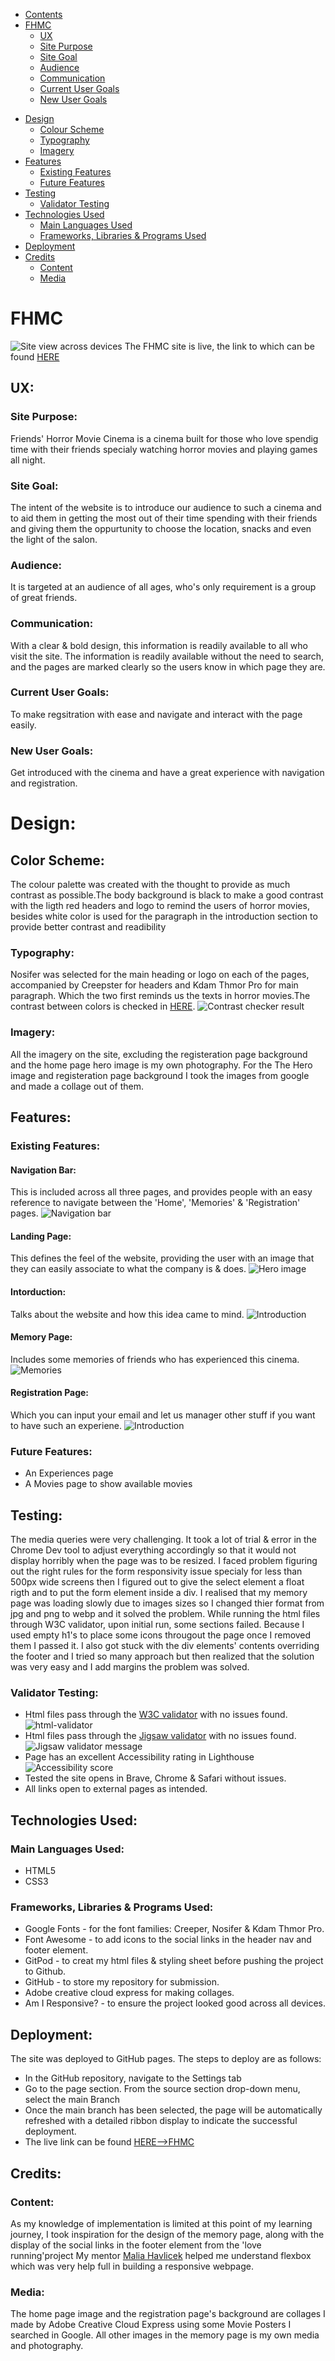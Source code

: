 - [Contents](#contents)
- [FHMC](#FHMC)
  + [UX](#ux "UX")
   + [Site Purpose](#site-purpose "Site Purpose")
   + [Site Goal](#site-goal "Site Goal")
   + [Audience](#audience "Audience")
   + [Communication](#communication "Communication")
   + [Current User Goals](#current-user-goals "Current User Goals")
   + [New User Goals](#new-user-goals "New User Goals")
 + [Design](#design "Design")
   + [Colour Scheme](#color-scheme "Color Scheme")
   + [Typography](#typography "Typography")
   + [Imagery](#imagery "Imagery")
 + [Features](#features "Features")
   + [Existing Features](#existing-features "Existing Features")
   + [Future Features](#future-features "Future Features")
 + [Testing](#testing "Testing")
   + [Validator Testing](#validator-testing "Validator Testing")
 + [Technologies Used](#technologies-used "Technologies Used")
   + [Main Languages Used](#main-languages-used "Main Languages Used")
   + [Frameworks, Libraries & Programs Used](#frameworks-libraries-programs-used "Frameworks, Libraries & Programs Used")
 + [Deployment](#deployment "Deployment")
 + [Credits](#credits "Credits")
   + [Content](#content "Content")
   + [Media](#media "Media")
# FHMC

![Site view across devices](assets/images/readme-images/am-I-responsive.png)
The FHMC site is live, the link to which can be found [HERE](https://zabeenasherzoie.github.io/first-project-FHMC/)
## UX:
### Site Purpose:
Friends' Horror Movie Cinema is a cinema built for those who love spendig time with their friends specialy watching horror movies and playing games all night.
### Site Goal:
The intent of the  website is to introduce our audience to such a cinema and to aid them in getting the most out of their time spending with their friends and giving them the oppurtunity to choose the location, snacks and even the light of the salon.
### Audience:
 It is targeted at an audience of all ages, who's only requirement is a group of great friends.
### Communication:
With a clear & bold design, this information is readily available to all who visit the site. The information is readily available without the need to search, and the pages are marked clearly so the users know in which page they are.
### Current User Goals:
To make regsitration with ease and navigate and interact with the page easily.
### New User Goals:
Get introduced with the cinema and have a great experience with navigation and registration.
# Design:
## Color Scheme:
The colour palette was created with the thought to provide as much contrast as possible.The body background is black to make a good contrast with the ligth red headers and logo to remind the users of horror movies, besides white color is used for the paragraph in the introduction section to provide better contrast and readibility
### Typography:
Nosifer was selected for the main heading or logo on each of the pages, accompanied by Creepster for headers and Kdam Thmor Pro for main paragraph. Which the two first reminds us the texts in horror movies.The contrast between colors is checked in  [HERE](https://webaim.org/resources/contrastchecker/).
![Contrast checker result](assets/images/readme-images/contrast-checker.png)
### Imagery:
All the imagery on the site, excluding the registeration page background and the home page hero image is my own photography. For the The Hero image and registeration page background I took the images from google and made a collage out of them.
## Features:
### Existing Features:
#### Navigation Bar:
This is included across all three pages, and provides people with an easy reference to navigate between the 'Home', 'Memories' & 'Registration' pages.
![Navigation bar](assets/images/readme-images/navigationbar.png)
#### Landing Page:
This defines the feel of the website, providing the user with an image that they can easily associate to what the company is & does.
![Hero image](assets/images/readme-images/landing-page.png)
#### Intorduction:
Talks about the website and how this idea came to mind.
![Introduction](assets/images/readme-images/Inroduction.png)
#### Memory Page:
Includes some memories of friends who has experienced this cinema.
![Memories](assets/images/readme-images/memories.png)
#### Registration Page:
Which you can input your email and let us manager other stuff if you want to have such an experiene.
![Introduction](assets/images/readme-images/register.png)
### Future Features:
- An Experiences page
- A Movies page to show available movies
## Testing:
The media queries were very challenging. It took a lot of trial & error in the Chrome Dev tool to adjust everything accordingly so that it would not display horribly when the page was to be resized.
I faced problem figuring out the right rules for the form  responsivity issue specialy for less than 500px wide screens then I figured out to give the select element a float rigth and to put the form element inside a div.
I realised that my memory page was loading slowly due to images sizes so I changed thier format from jpg and png to webp and it solved the problem.
While running the html files through W3C validator, upon initial run, some sections failed. Because I used empty h1's to place some icons througout the page once I removed them I passed it.
I also got stuck with the div elements' contents overriding the footer and I tried so many approach but then realized that the solution was very easy and I add margins the problem was solved.
### Validator Testing:
- Html files pass through the [W3C validator](https://validator.w3.org/) with no issues found.
![html-validator](/assets/images/readme-images/html-validator.png)
- Html files pass through the [Jigsaw validator](https://jigsaw.w3.org/css-validator/) with no issues found.
![Jigsaw validator message](assets/images/readme-images/css-validator.png)
- Page has an excellent Accessibility rating in Lighthouse
![Accessibility score](assets/images/readme-images/light-house.png)
- Tested the site opens in Brave, Chrome & Safari without issues.
- All links open to external pages as intended.
## Technologies Used:
### Main Languages Used:
- HTML5
- CSS3

### Frameworks, Libraries & Programs Used:
- Google Fonts - for the font families: Creeper, Nosifer & Kdam Thmor Pro. 
- Font Awesome - to add icons to the social links in the header nav and footer element.
- GitPod - to creat my html files & styling sheet before pushing the project to Github.
- GitHub - to store my repository for submission.
- Adobe creative cloud express for making collages.
- Am I Responsive? - to ensure the project looked good across all devices.
## Deployment:
The site was deployed to GitHub pages. The steps to deploy are as follows:
- In the GitHub repository, navigate to the Settings tab
- Go to the page section.
 From the source section drop-down menu, select the main Branch
- Once the main branch has been selected, the page will be automatically refreshed with a detailed ribbon display to indicate the successful deployment.
- The live link can be found [HERE-->FHMC](https://zabeenasherzoie.github.io/first-project-FHMC/)
## Credits:

### Content:
As my knowledge of implementation is limited at this point of my learning journey, I took inspiration for the design of the memory page, along with the display of the social links in the footer element from the 'love running'project
My mentor [Malia Havlicek](https://github.com/maliahavlicek) helped me understand flexbox which was very help full in building a responsive webpage.
### Media:
The home page image and the registration page's background are collages I made by  Adobe Creative Cloud Express using some Movie Posters I searched in Google.
All other images in the memory page is my own media and photography.





